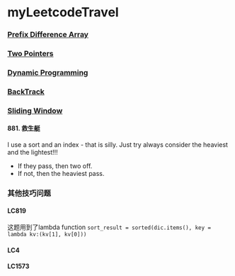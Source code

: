 # myLeetcodeTravel


### [Prefix Difference Array](https://github.com/TianranWu/myLeetcodeTravel/wiki/Prefixarray)

### [Two Pointers](https://github.com/TianranWu/myLeetcodeTravel/wiki/TwoPointer)

### [Dynamic Programming](https://github.com/TianranWu/myLeetcodeTravel/wiki/DynamicP)

### [BackTrack](https://github.com/TianranWu/myLeetcodeTravel/wiki/BackTrack)

### [Sliding Window](https://github.com/TianranWu/myLeetcodeTravel/wiki/SlidingWindow)










#### 881. 救生艇
I use a sort and an index - that is silly. 
Just try always consider the heaviest and the lightest!!! 
- If they pass, then two off. 
- If not, then the heaviest pass.


### 其他技巧问题
#### LC819

这题用到了lambda function
`sort_result = sorted(dic.items(), key = lambda kv:(kv[1], kv[0]))`

#### LC4
#### LC1573


